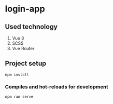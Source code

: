 # login-app

## Used technology
1) Vue 3
2) SCSS
3) Vue Router

## Project setup
```
npm install
```

### Compiles and hot-reloads for development
```
npm run serve
```

